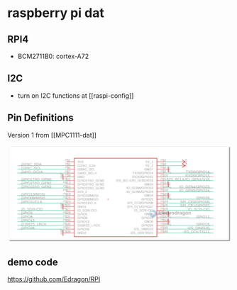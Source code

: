 
# raspberry pi dat 


## RPI4 

- BCM2711B0: cortex-A72 




## I2C 

- turn on I2C functions at [[raspi-config]]



## Pin Definitions 

Version 1 from [[MPC1111-dat]]

![](2023-10-31-17-33-46.png)




## demo code 

https://github.com/Edragon/RPI